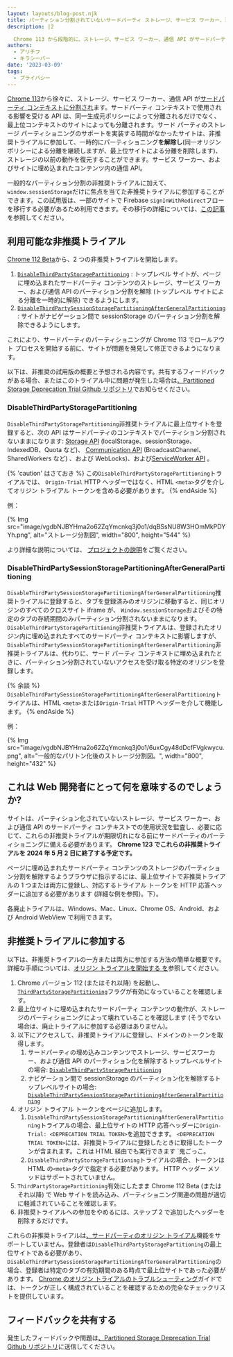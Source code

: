 ```yaml
---
layout: layouts/blog-post.njk
title: パーティション分割されていないサードパーティ ストレージ、サービス ワーカー、通信 API の非推奨トライアルに参加する
description: |2

  Chrome 113 から段階的に、ストレージ、サービス ワーカー、通信 API がサードパーティのコンテキストに分割されます。この新しい機能に適応する時間が必要なサイトの場合、これらの非推奨のトライアルにより、サードパーティのストレージ、サービス ワーカー、および通信 API を一時的にパーティション分割されていない状態に保つことができます。
authors:
  - アリチフ
  - キラシーバー
date: '2023-03-09'
tags:
  - プライバシー
---
```


[Chrome 113](https://chromiumdash.appspot.com/schedule)から徐々に、ストレージ、サービス ワーカー、通信 API が[サードパーティ コンテキストに分割され](/docs/privacy-sandbox/storage-partitioning/)ます。サードパーティ コンテキストで使用される影響を受ける API は、同一生成元ポリシーによって分離されるだけでなく、最上位コンテキストのサイトによっても分離されます。サード パーティのストレージ パーティショニングのサポートを実装する時間がなかったサイトは、非推奨トライアルに参加して、一時的にパーティショニング**を解除し**(同一オリジン ポリシーによる分離を継続しますが、最上位サイトによる分離を削除します)、ストレージの以前の動作を復元することができます。サービス ワーカー、およびサイトに埋め込まれたコンテンツ内の通信 API。

一般的なパーティション分割の非推奨トライアルに加えて、 `window.sessionStorage`だけに焦点を当てた非推奨トライアルに参加することができます。この試用版は、一部のサイトで Firebase `signInWithRedirect`フローを移行する必要があるため利用できます。その移行の詳細については、[この記事](https://firebase.google.com/docs/auth/web/redirect-best-practices)を参照してください。

## 利用可能な非推奨トライアル

[Chrome 112 Beta](https://chromiumdash.appspot.com/schedule)から、2 つの非推奨トライアルを開始します。

1. [`DisableThirdPartyStoragePartitioning`](/origintrials/#/view_trial/-8517432795264450559) : トップレベル サイトが、ページに埋め込まれたサードパーティ コンテンツのストレージ、サービス ワーカー、および通信 API のパーティション分割を解除 (トップレベル サイトによる分離を一時的に解除) できるようにします。
2. [`DisableThirdPartySessionStoragePartitioningAfterGeneralPartitioning`](/origintrials/#/view_trial/3444127815031586817) : サイトがナビゲーション間で sessionStorage のパーティション分割を解除できるようにします。

これにより、サードパーティのパーティショニングが Chrome 113 でロールアウト プロセスを開始する前に、サイトが問題を発見して修正できるようになります。

以下は、非推奨の試用版の概要と予想される内容です。共有するフィードバックがある場合、またはこのトライアル中に問題が発生した場合は[、Partitioned Storage Deprecation Trial Github リポジトリ](https://github.com/miketaylr/partitioned-storage-deprecation-trial-feedback)でお知らせください。

### DisableThirdPartyStoragePartitioning

`DisableThirdPartyStoragePartitioning`非推奨トライアルに最上位サイトを登録すると、次の API はサードパーティのコンテキストでパーティション分割されないままになります: [Storage API](https://github.com/wanderview/quota-storage-partitioning/blob/main/explainer.md#storage-apis) (localStorage、sessionStorage、IndexedDB、Quota など)、 [Communication API](https://github.com/wanderview/quota-storage-partitioning/blob/main/explainer.md#communication-apis) (BroadcastChannel、SharedWorkers など) 、および WebLocks)、および[ServiceWorker API](https://github.com/wanderview/quota-storage-partitioning/blob/main/explainer.md#serviceworker-api) 。

{% 'caution' はさておき %} この`DisableThirdPartyStoragePartitioning`トライアルでは、 `Origin-Trial` HTTP ヘッダーではなく、HTML `<meta>`タグを介してオリジン トライアル トークンを含める必要があります。 {% endAside %}

例：

{% Img src="image/vgdbNJBYHma2o62ZqYmcnkq3j0o1/dqBSsNU8W3HOmMkPDYYh.png", alt="ストレージ分割図", width="800", height="544" %}

より詳細な説明については、 [プロジェクトの説明](https://github.com/wanderview/quota-storage-partitioning/blob/main/explainer.md)をご覧ください。

### DisableThirdPartySessionStoragePartitioningAfterGeneralPartitioning

`DisableThirdPartySessionStoragePartitioningAfterGeneralPartitioning`推奨トライアルに登録すると、タブを登録済みのオリジンに移動すると、同じオリジンのすべてのクロスサイト iframe が、 `Window.sessionStorage`およびその特定のタブの存続期間のみパーティション分割されないままになります。 `DisableThirdPartyStoragePartitioning`非推奨トライアルは、登録されたオリジン内に埋め込まれたすべてのサードパーティ コンテキストに影響しますが、 `DisableThirdPartySessionStoragePartitioningAfterGeneralPartitioning`非推奨トライアルは、代わりに、サード パーティ コンテキストに埋め込まれたときに、パーティション分割されていないアクセスを受け取る特定のオリジンを登録します。

{% 余談 %} `DisableThirdPartySessionStoragePartitioningAfterGeneralPartitioning`トライアルは、HTML `<meta>`または`Origin-Trial` HTTP ヘッダーを介して機能します。 {% endAside %}

例：

{% Img src="image/vgdbNJBYHma2o62ZqYmcnkq3j0o1/6uxCgy48dDcfFVgkwycu.png", alt="一般的なパリトン化後のストレージ分割図。", width="800", height="432" %}

## これは Web 開発者にとって何を意味するのでしょうか?

サイトは、パーティション化されていないストレージ、サービス ワーカー、および通信 API のサードパーティ コンテキストでの使用状況を監査し、必要に応じて、これらの非推奨トライアルが期限切れになる前にサードパーティのパーティショニングに備える必要があります。 **Chrome 123 でこれらの非推奨トライアルを 2024 年 5 月 2 日に終了する予定です。**

ページに埋め込まれたサードパーティ コンテンツのストレージのパーティション分割を解除するようブラウザに指示するには、最上位サイトで非推奨トライアルの 1 つまたは両方に登録し、対応するトライアル トークンを HTTP 応答ヘッダーに追加する必要があります (詳細な例を参照)。下）。

各廃止トライアルは、Windows、Mac、Linux、Chrome OS、Android、および Android WebView で利用できます。

## 非推奨トライアルに参加する

以下は、非推奨トライアルの一方または両方に参加する方法の簡単な概要です。詳細な手順については、[オリジン トライアルを開始する を](/docs/web-platform/origin-trials)参照してください。

1. Chrome バージョン 112 (またはそれ以降) を起動し、 [`ThirdPartyStoragePartitioning`](/blog/storage-partitioning-dev-trial/)フラグが有効になっていることを確認します。
2. 最上位サイトに埋め込まれたサードパーティ コンテンツの動作が、ストレージのパーティショニングによって壊れていることを確認します (そうでない場合は、廃止トライアルに参加する必要はありません)。
3. 以下にアクセスして、非推奨トライアルに登録し、ドメインのトークンを取得します。
    1. サードパーティの埋め込みコンテンツでストレージ、サービスワーカー、および通信 API のパーティション化を解除するトップレベルサイトの場合: [`DisableThirdPartyStoragePartitioning`](/origintrials/#/view_trial/-8517432795264450559)
    2. ナビゲーション間で sessionStorage のパーティション化を解除するトップレベルサイトの場合: [`DisableThirdPartySessionStoragePartitioningAfterGeneralPartitioning`](/origintrials/#/view_trial/3444127815031586817)
4. オリジン トライアル トークンをページに追加します。
    1. `DisableThirdPartySessionStoragePartitioningAfterGeneralPartitioning`トライアルの場合、最上位サイトの HTTP 応答ヘッダーに`Origin-Trial: <DEPRECATION TRIAL TOKEN>`を追加できます。 `<DEPRECATION TRIAL TOKEN>`には、非推奨トライアルに登録したときに取得したトークンが含まれます。これは HTML 経由でも実行できます `<meta>鬼ごっこ。
    2. `DisableThirdPartyStoragePartitioning`トライアルの場合、トークンは HTML の`<meta>`タグで指定する必要があります。 HTTP ヘッダー メソッドはサポートされていません。
5. `ThirdPartyStoragePartitioning`有効にしたまま Chrome 112 Beta (またはそれ以降) で Web サイトを読み込み、パーティショニング関連の問題が適切に軽減されていることを確認します。
6. 非推奨トライアルへの参加をやめるには、ステップ 2 で追加したヘッダーを削除するだけです。

これらの非推奨トライアルは[、サードパーティのオリジン トライアル](/docs/web-platform/third-party-origin-trials/)機能をサポートしていません。登録者は`DisableThirdPartyStoragePartitioning`の最上位サイトである必要があり、 `DisableThirdPartySessionStoragePartitioningAfterGeneralPartitioning`の場合、登録者は特定のタブの有効期間のある時点で最上位サイトであった必要があります。 [Chrome のオリジン トライアルのトラブルシューティング](/docs/web-platform/origin-trial-troubleshooting/)ガイドでは、トークンが正しく構成されていることを確認するための完全なチェックリストを提供しています。

## フィードバックを共有する

発生したフィードバックや問題は[、Partitioned Storage Deprecation Trial Github リポジトリ](https://github.com/miketaylr/partitioned-storage-deprecation-trial-feedback)に送信してください。
